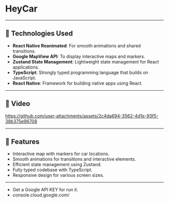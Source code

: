 # HeyCar

---

## 🚀 Technologies Used

- **React Native Reanimated**: For smooth animations and shared transitions.
- **Google MapView API**: To display interactive maps and markers.
- **Zustand State Management**: Lightweight state management for React applications.
- **TypeScript**: Strongly typed programming language that builds on JavaScript.
- **React Native**: Framework for building native apps using React.

---

## 📸 Video

https://github.com/user-attachments/assets/2c4da694-3562-4d1e-93f5-38b375e96708


---

## 📖 Features

- Interactive map with markers for car locations.
- Smooth animations for transitions and interactive elements.
- Efficient state management using Zustand.
- Fully typed codebase with TypeScript.
- Responsive design for various screen sizes.

---

- Get a Google API KEY for run it.
- console.cloud.google.com/
